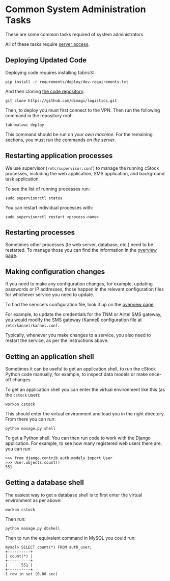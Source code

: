 Common System Administration Tasks
==================================

These are some common tasks required of system administrators.

All of these tasks require [server access](./server-access.md).

## Deploying Updated Code

Deploying code requires installing fabric3:

```
pip install -r requrements/deploy/dev-requirements.txt
```

And then cloning [the code repository](https://github.com/dimagi/logistics/):

```
git clone https://github.com/dimagi/logistics.git
```

Then, to deploy you must first connect to the VPN. Then run the following command in the repository root:

```
fab malawi deploy
```

This command should be run on *your own machine*.
For the remaining sections, you must run the commands *on the server*.

## Restarting application processes

We use supervisor (`/etc/supervisor.conf`) to manage the running cStock processes,
including the web application, SMS application, and background task application.

To see the list of running processes run:

```
sudo supervisorctl status
```

You can restart individual processes with:

```
sudo supervisorctl restart <process-name>
```

## Restarting processes

Sometimes other processes (te web server, database, etc.) need to be restarted.
To manage those you can find the information in the [overview page](./overview).

## Making configuration changes

If you need to make any configuration changes, for example, updating passwords or IP addresses,
those happen in the relevant configuration files for whichever service you need to update.

To find the service's configuration file, look it up on the [overview page](./overview).

For example, to update the credentials for the TNM or Airtel SMS gateway, you would modify
the SMS gateway (Kannel) configuration file at `/etc/kannel/kannel.conf`.

Typically, whenever you make changes to a service, you also need to restart the service,
as per the instructions above.

## Getting an application shell

Sometimes it can be useful to get an application shell, to run the cStock Python code manually,
for example, to inspect data models or make once-off changes.

To get an application shell you can enter the virtual environment like this (as the `cstock` user):

```
workon cstock
```

This should enter the virtual environment and load you in the right directory.
From there you can run:

```
python manage.py shell
```

To get a Python shell. You can then run code to work with the Django application.
For example, to see how many registered web users there are, you can run:

```
>>> from django.contrib.auth.models import User
>>> User.objects.count()
551
```

## Getting a database shell

The easiest way to get a database shell is to first enter the virtual environment as per above:

```
workon cstock
```

Then run:

```
python manage.py dbshell
```

Then to run the equivalent command in MySQL you could run:

```
mysql> SELECT count(*) FROM auth_user;
+----------+
| count(*) |
+----------+
|      551 |
+----------+
1 row in set (0.00 sec)
```
